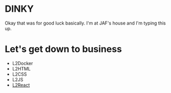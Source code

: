 # DINKY

Okay that was for good luck basically. I'm at JAF's house and I'm typing this up.

# Let's get down to business

* L2Docker
* L2HTML
* L2CSS
* L2JS
* [L2React](react.md)
